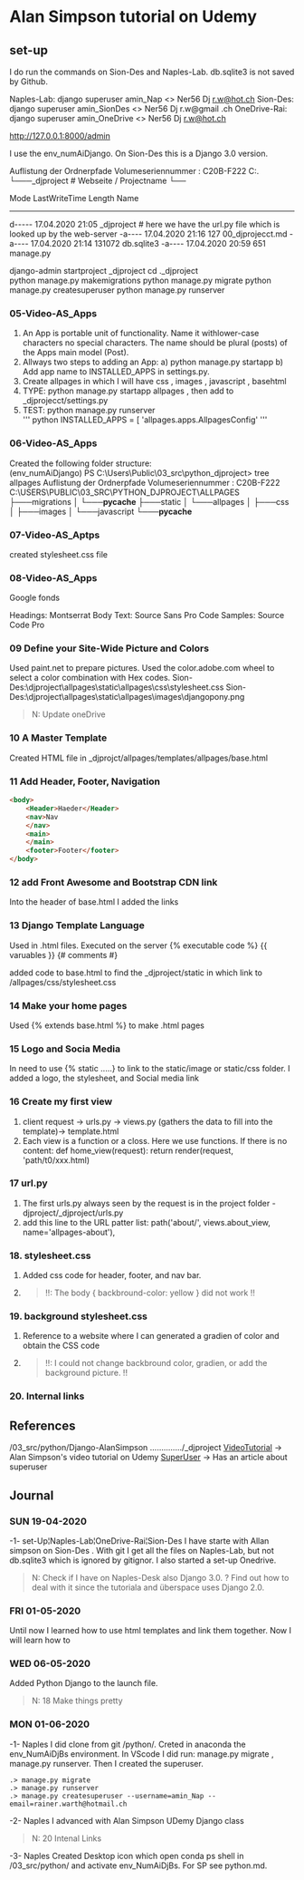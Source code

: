 # Alan Simpson tutorial on Udemy

## set-up
I do run the commands on Sion-Des and Naples-Lab. db.sqlite3 is not saved by Github. 

Naples-Lab:  django superuser amin_Nap <> Ner56 Dj r.w@hot.ch
Sion-Des:  django superuser amin_SionDes <> Ner56 Dj r.w@gmail
.ch
OneDrive-Rai: django superuser amin_OneDrive <> Ner56 Dj  r.w@hot.ch


http://127.0.0.1:8000/admin


I use the env_numAiDjango. On Sion-Des this is a  Django 3.0 version.

Auflistung der Ordnerpfade
Volumeseriennummer : C20B-F222
C:.
└───_djproject   # Webseite / Projectname
    └──
    
Mode                LastWriteTime         Length Name
----                -------------         ------ ----
d-----       17.04.2020     21:05                _djproject      #  here we have the url.py file which is looked up by the web-server
-a----       17.04.2020     21:16            127 00_djprojecct.md
-a----       17.04.2020     21:14         131072 db.sqlite3
-a----       17.04.2020     20:59            651 manage.py

django-admin startproject _djproject
cd .\_djproject\
python manage.py makemigrations
python manage.py migrate
python manage.py createsuperuser
python manage.py runserver

### 05-Video-AS_Apps

1. An App is  portable unit of functionality. Name it withlower-case characters no special characters. The name should be plural (posts) of the Apps main model (Post).
2. Allways two steps to adding an App: a) python manage.py startapp <appname> b) Add app name to INSTALLED_APPS in settings.py.
3. Create allpages in which I will have css , images , javascript , basehtml
4. TYPE: python manage.py startapp allpages , then add to _djprojecct/settings.py
5. TEST:  python manage.py runserver  
''' python
INSTALLED_APPS = [
    'allpages.apps.AllpagesConfig'
'''
### 06-Video-AS_Apps
Created the following folder structure:  
(env_numAiDjango) PS C:\Users\Public\03_src\python\_djproject> tree allpages
Auflistung der Ordnerpfade
Volumeseriennummer : C20B-F222
C:\USERS\PUBLIC\03_SRC\PYTHON\_DJPROJECT\ALLPAGES
├───migrations
│   └───__pycache__
├───static
│   └───allpages
│       ├───css
│       ├───images
│       └───javascript
└───__pycache__

### 07-Video-AS_Aptps
created stylesheet.css file

### 08-Video-AS_Apps
Google fonds

Headings: Montserrat
Body Text: Source Sans Pro
Code Samples: Source Code Pro

### 09 Define your Site-Wide Picture and Colors
Used paint.net to prepare pictures.
Used the color.adobe.com wheel to select a color combination with Hex codes.
Sion-Des:\djproject\allpages\static\allpages\css\stylesheet.css
Sion-Des:\djproject\allpages\static\allpages\images\djangopony.png

>N: Update oneDrive

### 10 A Master Template

Created HTML file in _djprojct/allpages/templates/allpages/base.html

### 11 Add Header, Footer, Navigation

``` html
<body>
    <Header>Haeder</Header>
    <nav>Nav
    </nav>
    <main>
    </main>
    <footer>Footer</footer>
</body>
``` 

### 12 add Front Awesome and Bootstrap CDN link
Into the header of base.html I added the links

### 13 Django Template Language
Used in .html files. Executed on the server
{% executable code %}
{{ varuables }}
{#  comments #}

added code to base.html to find the _djproject/static in which link to /allpages/css/stylesheet.css

### 14 Make your home pages

Used {% extends base.html %} to make .html pages

### 15 Logo and Socia Media 

In need to use {% static .....} to link to the static/image or static/css folder. I added a logo, the stylesheet, and Social media link
### 16 Create my first view

1. client request -> urls.py -> views.py (gathers the data to fill into the template)-> template.html 
2. Each view is a function or a closs. Here we use functions. If there is no content: def home_view(request): return render(request, 'path/t0/xxx.html)

### 17 url.py
1. The first urls.py always seen by the request is in the project folder  -djproject/_djproject/urls.py
2. add this line to the URL patter list: path('about/', views.about_view, name='allpages-about'),

### 18. stylesheet.css
1. Added css code for header, footer, and nav bar.
2. >!!: The body { backbround-color: yellow } did not work !!

### 19. background stylesheet.css
1. Reference to a website where  I can generated a gradien of color and obtain the CSS code
2. >!!: I could not change backbround color, gradien, or add the background picture. !!

### 20. Internal links

## References


/03_src/python/Django-AlanSimpson
............../_djproject
[VideoTutorial](https://www.udemy.com/course/hands-on-django-2/) -> Alan Simpson's video tutorial on Udemy
[SuperUser](https://djangowaves.com/tag/tips-tricks/)  ->  Has an article about superuser


##  Journal

### SUN  19-04-2020
-1- set-Up¦Naples-Lab¦OneDrive-Rai¦Sion-Des
I have starte with Allan simpson on Sion-Des . With git I get all the files on Naples-Lab, but not db.sqlite3 which is ignored by gitignor.
I also started a set-up Onedrive.
>N: Check if I have on Naples-Desk also Django 3.0. ? Find out how to deal with it since the tutoriala and überspace uses Django 2.0.

### FRI  01-05-2020
Until now I learned how to use html templates and link them together. Now I will learn how to 

### WED  06-05-2020
Added Python Django to the launch file.
>N: 18 Make things pretty

### MON  01-06-2020
-1- Naples
I did clone from git /python/. Creted in anaconda the env_NumAiDjBs environment. In VScode I did run: manage.py migrate , manage.py runserver. Then I created the superuser.

``` text
.> manage.py migrate
.> manage.py runserver
.> manage.py createsuperuser --username=amin_Nap --email=rainer.warth@hotmail.ch
```

-2- Naples
I advanced with Alan Simpson UDemy Django class
>N: 20 Intenal Links

-3- Naples
Created Desktop icon which open conda ps shell  in /03_src/python/ and activate env_NumAiDjBs. For SP see
python.md.
